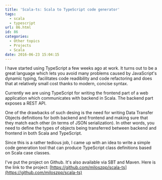 ```yaml
---
title: 'Scala-ts: Scala to TypeScript code generator'
tags:
  - scala
  - typescript
url: 86.html
id: 86
categories:
  - Other topics
  - Projects
  - Scala
date: 2016-06-23 15:04:15
---
```


I have started using TypeScript a few weeks ago at work. It turns out to be a great language which lets you avoid many problems caused by JavaScript's dynamic typing, facilitates code readibility and code refactoring and does that at relatively small cost thanks to modern, concise syntax. 

Currently we are using TypeScript for writing the frontend part of a web application which communicates with backend in Scala. The backend part exposes a REST API. 

One of the drawbacks of such desing is the need for writing Data Transfer Objects definitions for both backend and frontend and making sure that they match each other (in terms of JSON serialization). In other words, you need to define the types of objects being transferred between backend and frontend in both Scala and TypeScript. 

Since this is a rather tedious job, I came up with an idea to write a simple code generation tool that can produce TypeScript class definitions based on Scala case classes. 

I've put the project on Github. It's also available via SBT and Maven. Here is the link to the project: [https://github.com/miloszpp/scala-ts](https://github.com/miloszpp/scala-ts)